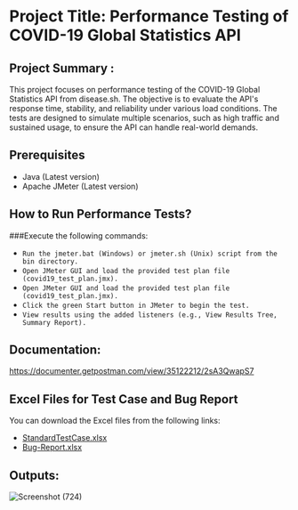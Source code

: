 
# Project Title: Performance Testing of COVID-19 Global Statistics API

## Project Summary : 
This project focuses on performance testing of the COVID-19 Global Statistics API from disease.sh. The objective is to evaluate the API's response time, stability, and reliability under various load conditions. The tests are designed to simulate multiple scenarios, such as high traffic and sustained usage, to ensure the API can handle real-world demands.

## Prerequisites
- Java (Latest version)
- Apache JMeter (Latest version)

## How to Run Performance Tests?
###Execute the following commands:
- ```Run the jmeter.bat (Windows) or jmeter.sh (Unix) script from the bin directory. ```
- ```Open JMeter GUI and load the provided test plan file (covid19_test_plan.jmx).```
- ```Open JMeter GUI and load the provided test plan file (covid19_test_plan.jmx).```
- ```Click the green Start button in JMeter to begin the test.``` 
- ```View results using the added listeners (e.g., View Results Tree, Summary Report).```



## Documentation:
https://documenter.getpostman.com/view/35122212/2sA3QwapS7

## Excel Files for Test Case and Bug Report

You can download the Excel files from the following links:
- [StandardTestCase.xlsx](https://docs.google.com/spreadsheets/d/1mdeZUak9MBJQspSHeXJPq9vIo4lyfQFn/edit?usp=sharing&ouid=106900521374584856661&rtpof=true&sd=true)
- [Bug-Report.xlsx](https://docs.google.com/spreadsheets/d/1OCxu2rrFV9g8ckNuLonuKW0Doz8oeF2d/edit?usp=sharing&ouid=106900521374584856661&rtpof=true&sd=true)


## Outputs:
![Screenshot (724)](https://github.com/ShuhanaRiya09/repo_for_demoney/assets/108625095/a5fa52d6-5a6b-47f1-8d5c-8189cf51bd9c)
